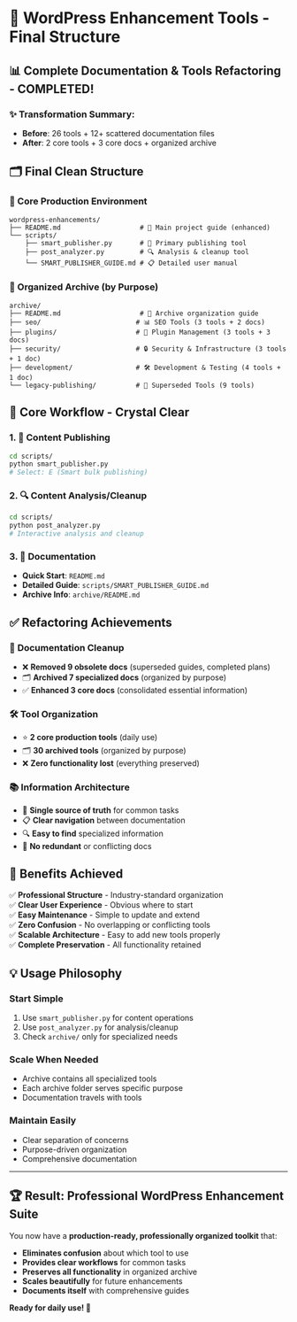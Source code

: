 # 🎯 WordPress Enhancement Tools - Final Structure

## 📊 Complete Documentation & Tools Refactoring - COMPLETED! 

### ✨ **Transformation Summary:**
- **Before**: 26 tools + 12+ scattered documentation files
- **After**: 2 core tools + 3 core docs + organized archive

## 🗂️ **Final Clean Structure**

### 📁 Core Production Environment
```
wordpress-enhancements/
├── README.md                    # 📖 Main project guide (enhanced)
└── scripts/
    ├── smart_publisher.py       # 🚀 Primary publishing tool  
    ├── post_analyzer.py         # 🔍 Analysis & cleanup tool
    └── SMART_PUBLISHER_GUIDE.md # 📋 Detailed user manual
```

### 📁 Organized Archive (by Purpose)
```
archive/
├── README.md                    # 📖 Archive organization guide
├── seo/                        # 📊 SEO Tools (3 tools + 2 docs)
├── plugins/                    # 🔌 Plugin Management (3 tools + 3 docs)  
├── security/                   # 🔒 Security & Infrastructure (3 tools + 1 doc)
├── development/                # 🛠️ Development & Testing (4 tools + 1 doc)
└── legacy-publishing/          # 📜 Superseded Tools (9 tools)
```

## 🎯 **Core Workflow - Crystal Clear**

### 1. 🚀 **Content Publishing**
```bash
cd scripts/
python smart_publisher.py
# Select: E (Smart bulk publishing)
```

### 2. 🔍 **Content Analysis/Cleanup**  
```bash
cd scripts/
python post_analyzer.py
# Interactive analysis and cleanup
```

### 3. 📖 **Documentation**
- **Quick Start**: `README.md`
- **Detailed Guide**: `scripts/SMART_PUBLISHER_GUIDE.md` 
- **Archive Info**: `archive/README.md`

## ✅ **Refactoring Achievements**

### 🧹 **Documentation Cleanup**
- ❌ **Removed 9 obsolete docs** (superseded guides, completed plans)
- 🗂️ **Archived 7 specialized docs** (organized by purpose)
- ✅ **Enhanced 3 core docs** (consolidated essential information)

### 🛠️ **Tool Organization** 
- ⭐ **2 core production tools** (daily use)
- 🗂️ **30 archived tools** (organized by purpose)
- ❌ **Zero functionality lost** (everything preserved)

### 📚 **Information Architecture**
- 🎯 **Single source of truth** for common tasks
- 📋 **Clear navigation** between documentation  
- 🔍 **Easy to find** specialized information
- 📖 **No redundant** or conflicting docs

## 🎉 **Benefits Achieved**

✅ **Professional Structure** - Industry-standard organization  
✅ **Clear User Experience** - Obvious where to start  
✅ **Easy Maintenance** - Simple to update and extend  
✅ **Zero Confusion** - No overlapping or conflicting tools  
✅ **Scalable Architecture** - Easy to add new tools properly  
✅ **Complete Preservation** - All functionality retained  

## 💡 **Usage Philosophy**

### **Start Simple**
1. Use `smart_publisher.py` for content operations
2. Use `post_analyzer.py` for analysis/cleanup
3. Check `archive/` only for specialized needs

### **Scale When Needed**
- Archive contains all specialized tools
- Each archive folder serves specific purpose
- Documentation travels with tools

### **Maintain Easily**
- Clear separation of concerns
- Purpose-driven organization
- Comprehensive documentation

---

## 🏆 **Result: Professional WordPress Enhancement Suite**

You now have a **production-ready, professionally organized toolkit** that:
- **Eliminates confusion** about which tool to use
- **Provides clear workflows** for common tasks  
- **Preserves all functionality** in organized archive
- **Scales beautifully** for future enhancements
- **Documents itself** with comprehensive guides

**Ready for daily use! 🚀**